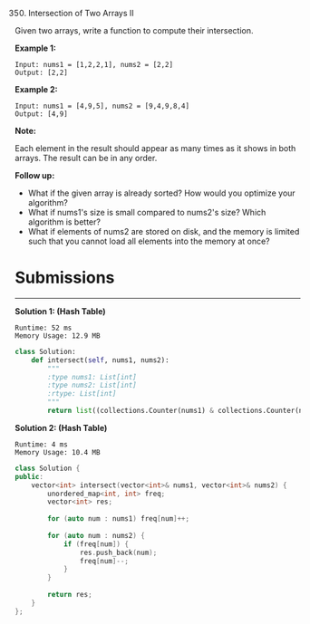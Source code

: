 350. Intersection of Two Arrays II

Given two arrays, write a function to compute their intersection.

**Example 1:**
```
Input: nums1 = [1,2,2,1], nums2 = [2,2]
Output: [2,2]
```

**Example 2:**
```
Input: nums1 = [4,9,5], nums2 = [9,4,9,8,4]
Output: [4,9]
```

**Note:**

Each element in the result should appear as many times as it shows in both arrays.
The result can be in any order.

**Follow up:**

* What if the given array is already sorted? How would you optimize your algorithm?
* What if nums1's size is small compared to nums2's size? Which algorithm is better?
* What if elements of nums2 are stored on disk, and the memory is limited such that you cannot load all elements into the memory at once?

# Submissions
---
**Solution 1: (Hash Table)**
```
Runtime: 52 ms
Memory Usage: 12.9 MB
```
```python
class Solution:
    def intersect(self, nums1, nums2):
        """
        :type nums1: List[int]
        :type nums2: List[int]
        :rtype: List[int]
        """
        return list((collections.Counter(nums1) & collections.Counter(nums2)).elements())
```

**Solution 2: (Hash Table)**
```
Runtime: 4 ms
Memory Usage: 10.4 MB
```
```c++
class Solution {
public:
    vector<int> intersect(vector<int>& nums1, vector<int>& nums2) {
        unordered_map<int, int> freq;
        vector<int> res;
        
        for (auto num : nums1) freq[num]++;
        
        for (auto num : nums2) {
            if (freq[num]) {
                res.push_back(num);
                freq[num]--;
            }
        }
        
        return res;
    }
};
```
